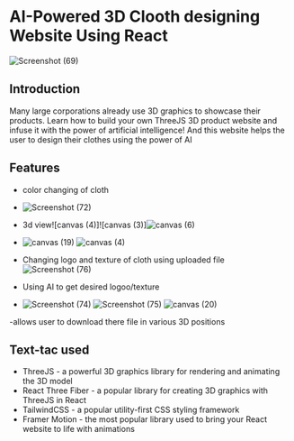 #  AI-Powered 3D  Clooth designing Website Using React
![Screenshot (69)](https://github.com/JaydevRT/3d_cloth_designer_usingAI/assets/138329012/d47e6106-8f6a-4a6d-9682-b78750e558a5)


## Introduction
Many large corporations already use 3D graphics to showcase their products. Learn how to build your own ThreeJS 3D product website and infuse it with the power of artificial intelligence!
And this website helps the user to design their clothes using the power of AI 

## Features 
- color changing of cloth
- ![Screenshot (72)](https://github.com/JaydevRT/3d_cloth_designer_usingAI/assets/138329012/84173a61-5771-4a8f-a901-6296c1776a4a)

- 3d view![canvas (4)]![canvas (3)]![canvas (6)](https://github.com/JaydevRT/3d_cloth_designer_usingAI/assets/138329012/83d9f149-0769-4871-ae51-a8d900c4e1a0)
- ![canvas (19)](https://github.com/JaydevRT/3d_cloth_designer_usingAI/assets/138329012/8498af74-c52c-4f81-9efd-67d1163ba061)
![canvas (4)](https://github.com/JaydevRT/3d_cloth_designer_usingAI/assets/138329012/6f61f406-2e79-47a3-84be-e15d890c8b8f)


- Changing logo  and texture of cloth using uploaded file![Screenshot (76)](https://github.com/JaydevRT/3d_cloth_designer_usingAI/assets/138329012/56d7911f-01cb-4380-bee9-40cc726216b3)

- Using AI to get desired logoo/texture
- ![Screenshot (74)](https://github.com/JaydevRT/3d_cloth_designer_usingAI/assets/138329012/ea017767-f1ab-4283-a1b6-d4a4b8581cb3)
![Screenshot (75)](https://github.com/JaydevRT/3d_cloth_designer_usingAI/assets/138329012/8ad73c74-5572-4eb3-bdb9-b715dcce5b80)
![canvas (20)](https://github.com/JaydevRT/3d_cloth_designer_usingAI/assets/138329012/623d70b5-3d3c-411e-b233-61c832201311)

-allows user to download there file in various 3D positions



## Text-tac used
- ThreeJS - a powerful 3D graphics library for rendering and animating the 3D model
- React Three Fiber - a popular library for creating 3D graphics with ThreeJS in React
- TailwindCSS - a popular utility-first CSS styling framework
- Framer Motion - the most popular library used to bring your React website to life with animations




